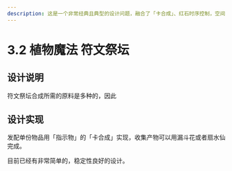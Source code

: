 ```yaml
---
description: 这是一个非常经典且典型的设计问题，融合了「卡合成」、红石时序控制，空间优化处理等等。主要难点在于发配单份物品和收集产物。
---
```


# 3.2 植物魔法 符文祭坛

## 设计说明 <a href="#_toc137910926" id="_toc137910926"></a>

符文祭坛合成所需的原料是多种的，因此

## 设计实现 <a href="#_toc137910926" id="_toc137910926"></a>

发配单份物品用「指示物」的「卡合成」实现，收集产物可以用漏斗花或者扇水仙完成。

目前已经有非常简单的，稳定性良好的设计。

